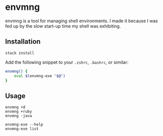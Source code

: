 # envmng
envmng is a tool for managing shell environments.
I made it because I was fed up by the slow start-up time my shell was exhibiting.

## Installation

`stack install`

Add the following snippet to your `.zshrc`, `.bashrc`, or similar:

```zsh
envmng() {
	eval $(envmng-exe "$@")
}
```

## Usage

```
envmng +d
envmng +ruby
envmng -java

envmng-exe --help
envmng-exe list
```


